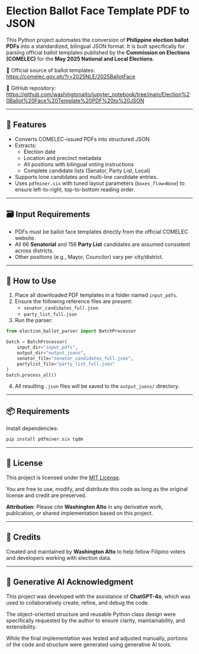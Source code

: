 # Election Ballot Face Template PDF to JSON

This Python project automates the conversion of **Philippine election ballot PDFs** into a standardized, bilingual JSON format. It is built specifically for parsing official ballot templates published by the **Commission on Elections (COMELEC)** for the **May 2025 National and Local Elections**.

🔗 Official source of ballot templates:  
https://comelec.gov.ph/?r=2025NLE/2025BallotFace

📁 GitHub repository:  
https://github.com/washingtonalto/jupyter_notebook/tree/main/Election%20Ballot%20Face%20Template%20PDF%20to%20JSON

---

## 🔧 Features

- Converts COMELEC-issued PDFs into structured JSON.
- Extracts:
  - Election date
  - Location and precinct metadata
  - All positions with bilingual voting instructions
  - Complete candidate lists (Senator, Party List, Local)
- Supports lone candidates and multi-line candidate entries.
- Uses `pdfminer.six` with tuned layout parameters (`boxes_flow=None`) to ensure left-to-right, top-to-bottom reading order.

---

## 🗃️ Input Requirements

- PDFs must be ballot face templates directly from the official COMELEC website.
- All 66 **Senatorial** and 156 **Party List** candidates are assumed consistent across districts.
- Other positions (e.g., Mayor, Councilor) vary per city/district.

---

## 🚀 How to Use

1. Place all downloaded PDF templates in a folder named `input_pdfs`.
2. Ensure the following reference files are present:
   - `senator_candidates_full.json`
   - `party_list_full.json`
3. Run the parser:

```python
from election_ballot_parser import BatchProcessor

batch = BatchProcessor(
    input_dir="input_pdfs",
    output_dir="output_jsons",
    senator_file="senator_candidates_full.json",
    partylist_file="party_list_full.json"
)
batch.process_all()
```

4. All resulting `.json` files will be saved to the `output_jsons/` directory.

---

## 📦 Requirements

Install dependencies:

```bash
pip install pdfminer.six tqdm
```

---

## 📄 License

This project is licensed under the [MIT License](LICENSE.txt).

You are free to use, modify, and distribute this code as long as the original license and credit are preserved.

**Attribution**: Please cite **Washington Alto** in any derivative work, publication, or shared implementation based on this project.

---

## 🙌 Credits

Created and maintained by **Washington Alto** to help fellow Filipino voters and developers working with election data.



---

## 🤖 Generative AI Acknowledgment

This project was developed with the assistance of **ChatGPT-4o**, which was used to collaboratively create, refine, and debug the code.

The object-oriented structure and reusable Python class design were specifically requested by the author to ensure clarity, maintainability, and extensibility.

While the final implementation was tested and adjusted manually, portions of the code and structure were generated using generative AI tools.
